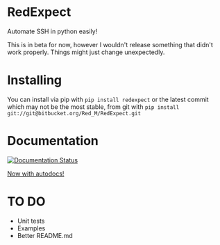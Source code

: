 # RedExpect

Automate SSH in python easily!

This is in beta for now, however I wouldn't release something that didn't work properly.
Things might just change unexpectedly.


# Installing

You can install via pip with `pip install redexpect` or the latest commit which may not be the most stable, from git with `pip install git://git@bitbucket.org/Red_M/RedExpect.git`


# Documentation
[![Documentation Status](https://readthedocs.org/projects/redexpect/badge/?version=latest)](https://redexpect.readthedocs.io/en/latest/?badge=latest)


[Now with autodocs!](https://redexpect.readthedocs.io/en/latest/ "Docs! :)")


# TO DO
- Unit tests
- Examples
- Better README.md
